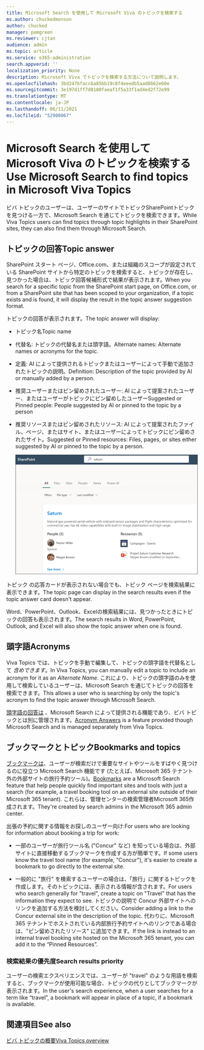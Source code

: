 ```yaml
---
title: Microsoft Search を使用して Microsoft Viva のトピックを検索する
ms.author: chuckedmonson
author: chucked
manager: pamgreen
ms.reviewer: cjtan
audience: admin
ms.topic: article
ms.service: o365-administration
search.appverid: ''
localization_priority: None
description: Microsoft Viva でトピックを検索する方法について説明します。
ms.openlocfilehash: 3bd247bfacc6a85bb19c8f4eeedb5aad8662e60e
ms.sourcegitcommit: 3e197d1ff7d8100faeaf1f5a33f1ad4ed2f72e99
ms.translationtype: MT
ms.contentlocale: ja-JP
ms.lasthandoff: 06/11/2021
ms.locfileid: "52908067"
---
```

# <a name="use-microsoft-search-to-find-topics-in-microsoft-viva-topics"></a><span data-ttu-id="4db9b-103">Microsoft Search を使用して Microsoft Viva のトピックを検索する</span><span class="sxs-lookup"><span data-stu-id="4db9b-103">Use Microsoft Search to find topics in Microsoft Viva Topics</span></span>

<span data-ttu-id="4db9b-104">ビバ トピックのユーザーは、ユーザーのサイトでトピックSharePointトピックを見つける一方で、Microsoft Search を通じてトピックを検索できます。</span><span class="sxs-lookup"><span data-stu-id="4db9b-104">While Viva Topics users can find topics through topic highlights in their SharePoint sites, they can also find them through Microsoft Search.</span></span> 

## <a name="topic-answer"></a><span data-ttu-id="4db9b-105">トピックの回答</span><span class="sxs-lookup"><span data-stu-id="4db9b-105">Topic answer</span></span>

<span data-ttu-id="4db9b-106">SharePoint スタート ページ、Office.com、または組織のスコープが設定されている SharePoint サイトから特定のトピックを検索すると、トピックが存在し、見つかった場合は、トピック回答候補形式で結果が表示されます。</span><span class="sxs-lookup"><span data-stu-id="4db9b-106">When you search for a specific topic from the SharePoint start page, on Office.com, or from a SharePoint site that has been scoped to your organization, if a topic exists and is found, it will display the result in the topic answer suggestion format.</span></span>

<span data-ttu-id="4db9b-107">トピックの回答が表示されます。</span><span class="sxs-lookup"><span data-stu-id="4db9b-107">The topic answer will display:</span></span>

- <span data-ttu-id="4db9b-108">トピック名</span><span class="sxs-lookup"><span data-stu-id="4db9b-108">Topic name</span></span>
- <span data-ttu-id="4db9b-109">代替名: トピックの代替名または頭字語。</span><span class="sxs-lookup"><span data-stu-id="4db9b-109">Alternate names: Alternate names or acronyms for the topic.</span></span>
- <span data-ttu-id="4db9b-110">定義: AI によって提供されるトピックまたはユーザーによって手動で追加されたトピックの説明。</span><span class="sxs-lookup"><span data-stu-id="4db9b-110">Definition: Description of the topic provided by AI or manually added by a person.</span></span>
- <span data-ttu-id="4db9b-111">推奨ユーザーまたはピン留めされたユーザー: AI によって提案されたユーザー、またはユーザーがトピックにピン留めしたユーザー</span><span class="sxs-lookup"><span data-stu-id="4db9b-111">Suggested or Pinned people: People suggested by AI or pinned to the topic by a person</span></span>
- <span data-ttu-id="4db9b-112">推奨リソースまたはピン留めされたリソース: AI によって提案されたファイル、ページ、またはサイト、またはユーザーによってトピックにピン留めされたサイト。</span><span class="sxs-lookup"><span data-stu-id="4db9b-112">Suggested or Pinned resources: Files, pages, or sites either suggested by AI or pinned to the topic by a person.</span></span> 

   ![検索のトピック](../media/knowledge-management/search-topic-answer.png) 

<span data-ttu-id="4db9b-114">トピック の応答カードが表示されない場合でも、トピック ページを検索結果に表示できます。</span><span class="sxs-lookup"><span data-stu-id="4db9b-114">The topic page can display in the search results even if the topic answer card doesn't appear.</span></span>

<span data-ttu-id="4db9b-115">Word、PowerPoint、Outlook、Excelの検索結果には、見つかったときにトピックの回答も表示されます。</span><span class="sxs-lookup"><span data-stu-id="4db9b-115">The search results in Word, PowerPoint, Outlook, and Excel will also show the topic answer when one is found.</span></span>

## <a name="acronyms"></a><span data-ttu-id="4db9b-116">頭字語</span><span class="sxs-lookup"><span data-stu-id="4db9b-116">Acronyms</span></span>

<span data-ttu-id="4db9b-117">Viva Topics では、トピックを手動で編集して、トピックの頭字語を代替名として *含めできます*。</span><span class="sxs-lookup"><span data-stu-id="4db9b-117">In Viva Topics, you can manually edit a topic to include an acronym for it as an *Alternate Name*.</span></span> <span data-ttu-id="4db9b-118">これにより、トピックの頭字語のみを使用して検索しているユーザーは、Microsoft Search を通じてトピックの回答を検索できます。</span><span class="sxs-lookup"><span data-stu-id="4db9b-118">This allows a user who is searching by only the topic's acronym to find the topic answer through Microsoft Search.</span></span>

<span data-ttu-id="4db9b-119">[頭字語の回答は](/microsoftsearch/manage-acronyms) 、Microsoft Search によって提供される機能であり、ビバ トピックとは別に管理されます。</span><span class="sxs-lookup"><span data-stu-id="4db9b-119">[Acronym Answers](/microsoftsearch/manage-acronyms) is a feature provided though Microsoft Search and is managed separately from Viva Topics.</span></span>

## <a name="bookmarks-and-topics"></a><span data-ttu-id="4db9b-120">ブックマークとトピック</span><span class="sxs-lookup"><span data-stu-id="4db9b-120">Bookmarks and topics</span></span>

<span data-ttu-id="4db9b-121">[ブックマークは](/microsoftsearch/manage-bookmarks)、ユーザーが検索だけで重要なサイトやツールをすばやく見つけるのに役立つ Microsoft Search 機能です (たとえば、Microsoft 365 テナント外の外部サイトの旅行予約ツール)。</span><span class="sxs-lookup"><span data-stu-id="4db9b-121">[Bookmarks](/microsoftsearch/manage-bookmarks) are a Microsoft Search feature that help people quickly find important sites and tools with just a search (for example, a travel booking tool on an external site outside of their Microsoft 365 tenant).</span></span> <span data-ttu-id="4db9b-122">これらは、管理センターの検索管理者Microsoft 365作成されます。</span><span class="sxs-lookup"><span data-stu-id="4db9b-122">They're created by search admins in the Microsoft 365 admin center.</span></span> 

<span data-ttu-id="4db9b-123">出張の予約に関する情報をお探しのユーザー向け:</span><span class="sxs-lookup"><span data-stu-id="4db9b-123">For users who are looking for information about booking a trip for work:</span></span>

- <span data-ttu-id="4db9b-124">一部のユーザーが旅行ツール名 ("Concur" など) を知っている場合は、外部サイトに直接移動するブックマークを作成する方が簡単です。</span><span class="sxs-lookup"><span data-stu-id="4db9b-124">If some users know the travel tool name (for example, "Concur"), it's easier to create a bookmark to go directly to the external site.</span></span>

- <span data-ttu-id="4db9b-125">一般的に "旅行" を検索するユーザーの場合は、「旅行」に関するトピックを作成します。そのトピックには、表示される情報が含されます。</span><span class="sxs-lookup"><span data-stu-id="4db9b-125">For users who search generally for "travel", create a topic on "Travel" that has the information they expect to see.</span></span> <span data-ttu-id="4db9b-126">トピックの説明で Concur 外部サイトへのリンクを追加する方法を検討してください。</span><span class="sxs-lookup"><span data-stu-id="4db9b-126">Consider adding a link to the Concur external site in the description of the topic.</span></span> <span data-ttu-id="4db9b-127">代わりに、Microsoft 365 テナントでホストされている内部旅行予約サイトへのリンクである場合は、"ピン留めされたリソース" に追加できます。</span><span class="sxs-lookup"><span data-stu-id="4db9b-127">If the link is instead to an internal travel booking site hosted on the Microsoft 365 tenant, you can add it to the “Pinned Resources”.</span></span>
 
### <a name="search-results-priority"></a><span data-ttu-id="4db9b-128">検索結果の優先度</span><span class="sxs-lookup"><span data-stu-id="4db9b-128">Search results priority</span></span> 

<span data-ttu-id="4db9b-129">ユーザーの検索エクスペリエンスでは、ユーザーが "travel" のような用語を検索すると、ブックマークが使用可能な場合、トピックの代りとしてブックマークが表示されます。</span><span class="sxs-lookup"><span data-stu-id="4db9b-129">In the user's search experience, when a user searches for a term like “travel”, a bookmark will appear in place of a topic, if a bookmark is available.</span></span>

## <a name="see-also"></a><span data-ttu-id="4db9b-130">関連項目</span><span class="sxs-lookup"><span data-stu-id="4db9b-130">See also</span></span>

[<span data-ttu-id="4db9b-131">ビバ トピックの概要</span><span class="sxs-lookup"><span data-stu-id="4db9b-131">Viva Topics overview</span></span>](topic-experiences-overview.md)

